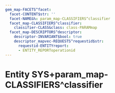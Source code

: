 ```yaml
---
gem_map-FACETS^facet:
  facet-CONTENT$str: ''
  facet-NAME&%: param_map-CLASSIFIERS^classifier
  facet_map-CLASSIFIERS^classifier:
    classifier-CLASS&class: class-PARAMmap
  facet_map-DESCRIPTORS^descriptor:
    descriptor-INVARIANT$bool: true
    descriptor_mapvec-REQUESTS^requestid$str:
      requestid-ENTITYreport:
      - ENTITY_REPORToperationid
---
```

# Entity SYS+param_map-CLASSIFIERS^classifier

